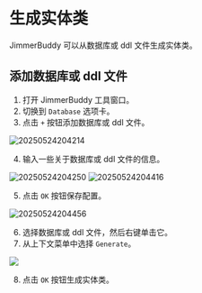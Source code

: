 # 生成实体类

JimmerBuddy 可以从数据库或 ddl 文件生成实体类。

## 添加数据库或 ddl 文件

1. 打开 JimmerBuddy 工具窗口。
2. 切换到 `Database` 选项卡。
3. 点击 `+` 按钮添加数据库或 ddl 文件。

![20250524204214](https://s2.loli.net/2025/05/24/p6r1P3MADVmzhkJ.png)

4. 输入一些关于数据库或 ddl 文件的信息。

![20250524204250](https://s2.loli.net/2025/05/24/zeITHF8rkLGWx3t.png)
![20250524204416](https://s2.loli.net/2025/05/24/RGaKgpvNbJu1MdE.png)

5. 点击 `OK` 按钮保存配置。

![20250524204456](https://s2.loli.net/2025/05/24/1MEC3GrcBz4P6Vn.png)

6. 选择数据库或 ddl 文件，然后右键单击它。
7. 从上下文菜单中选择 `Generate`。

![](https://s2.loli.net/2025/05/24/1z3CVWorRKgq9hS.png)

8. 点击 `OK` 按钮生成实体类。